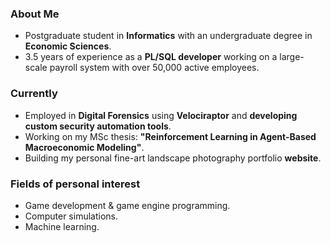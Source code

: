<!--
**kganitis/kganitis** is a ✨ _special_ ✨ repository because its `README.md` (this file) appears on your GitHub profile.
-->
<!--![github-header-image](github-header-image.png)-->

### About Me
- Postgraduate student in **Informatics** with an undergraduate degree in **Economic Sciences**.
- 3.5 years of experience as a **PL/SQL developer** working on a large-scale payroll system with over 50,000 active employees.

### Currently
- Employed in **Digital Forensics** using **Velociraptor** and **developing custom security automation tools**.
- Working on my MSc thesis: **"Reinforcement Learning in Agent-Based Macroeconomic Modeling"**.
- Building my personal fine-art landscape photography portfolio **website**.

### Fields of personal interest
- Game development & game engine programming.
- Computer simulations.
- Machine learning.
